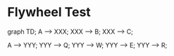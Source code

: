 
# Flywheel Test

<script src="https://cdn.jsdelivr.net/npm/mermaid/dist/mermaid.min.js"></script>  


<div class="mermaid">
graph TD;
  A --> XXX;
  XXX --> B;
  XXX --> C;
  
  A --> YYY;
  YYY --> Q;
  YYY --> W;
  YYY --> E;
  YYY --> R;
</div>